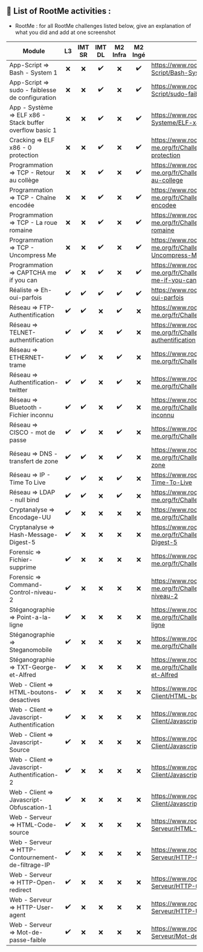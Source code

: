 ## 📢 List of RootMe activities :

* RootMe : for all RootMe challenges listed below, give an explanation of what you did and add at one screenshot

| Module | L3 | IMT SR | IMT DL | M2 Infra | M2 Ingé |  URL |
| ------ | :---: | :---: | :---: | :---: | :---: | ------------- |
| App-Script => Bash - System 1  | :x: | :x: | :heavy_check_mark: | :x: | :heavy_check_mark: | https://www.root-me.org/fr/Challenges/App-Script/Bash-System-1 |
| App-Script => sudo - faiblesse de configuration | :x: | :x: | :heavy_check_mark: | :x: | :heavy_check_mark: | https://www.root-me.org/fr/Challenges/App-Script/sudo-faiblesse-de-configuration
| App - Système => ELF x86 - Stack buffer overflow basic 1 | :x: | :x: | :heavy_check_mark: | :x: | :heavy_check_mark: | https://www.root-me.org/fr/Challenges/App-Systeme/ELF-x86-Stack-buffer-overflow-basic-1
| Cracking => ELF x86 - 0 protection | :x: | :x: | :heavy_check_mark: | :x: | :heavy_check_mark: | https://www.root-me.org/fr/Challenges/Cracking/ELF-x86-0-protection
| Programmation => TCP - Retour au collège | :x: | :x: | :heavy_check_mark: | :x: | :heavy_check_mark: | https://www.root-me.org/fr/Challenges/Programmation/TCP-Retour-au-college
| Programmation => TCP - Chaîne encodée | :x: | :x: | :heavy_check_mark: | :x: | :heavy_check_mark: | https://www.root-me.org/fr/Challenges/Programmation/TCP-Chaine-encodee
| Programmation => TCP - La roue romaine | :x: | :x: | :heavy_check_mark: | :x: | :heavy_check_mark: | https://www.root-me.org/fr/Challenges/Programmation/TCP-La-roue-romaine
| Programmation => TCP - Uncompress Me | :x: | :x: | :heavy_check_mark: | :x: | :heavy_check_mark: | https://www.root-me.org/fr/Challenges/Programmation/TCP-Uncompress-Me
| Programmation => CAPTCHA me if you can | :heavy_check_mark: | :x: | :heavy_check_mark: | :x: | :heavy_check_mark: | https://www.root-me.org/fr/Challenges/Programmation/CAPTCHA-me-if-you-can
| Réaliste => Eh-oui-parfois | :heavy_check_mark: | :heavy_check_mark: | :heavy_check_mark: | :heavy_check_mark: | :heavy_check_mark: | https://www.root-me.org/fr/Challenges/Realiste/Eh-oui-parfois
| Réseau => FTP-Authentification | :heavy_check_mark: | :heavy_check_mark: | :x: | :heavy_check_mark: | :x: | https://www.root-me.org/fr/Challenges/Reseau/FTP-Authentification
| Réseau => TELNET-authentification | :heavy_check_mark: | :heavy_check_mark: | :x: | :heavy_check_mark: | :x: | https://www.root-me.org/fr/Challenges/Reseau/TELNET-authentification
| Réseau => ETHERNET-trame | :heavy_check_mark: | :heavy_check_mark: | :x: | :heavy_check_mark: | :x: | https://www.root-me.org/fr/Challenges/Reseau/ETHERNET-trame
| Réseau => Authentification-twitter | :heavy_check_mark: | :heavy_check_mark: | :x: | :heavy_check_mark: | :x: | https://www.root-me.org/fr/Challenges/Reseau/Authentification-twitter
| Réseau => Bluetooth - Fichier inconnu | :heavy_check_mark: | :heavy_check_mark: | :x: | :heavy_check_mark: | :x: | https://www.root-me.org/fr/Challenges/Reseau/Bluetooth-Fichier-inconnu
| Réseau => CISCO - mot de passe | :heavy_check_mark: | :heavy_check_mark: | :x: | :heavy_check_mark: | :x: | https://www.root-me.org/fr/Challenges/Reseau/CISCO-mot-de-passe
| Réseau => DNS - transfert de zone | :heavy_check_mark: | :heavy_check_mark: | :x: | :heavy_check_mark: | :x: | https://www.root-me.org/fr/Challenges/Reseau/DNS-transfert-de-zone
| Réseau => IP - Time To Live | :heavy_check_mark: | :heavy_check_mark: | :x: | :heavy_check_mark: | :x: | https://www.root-me.org/fr/Challenges/Reseau/IP-Time-To-Live
| Réseau => LDAP - null bind | :heavy_check_mark: | :heavy_check_mark: | :x: | :heavy_check_mark: | :x: | https://www.root-me.org/fr/Challenges/Reseau/LDAP-null-bind
| Cryptanalyse => Encodage-UU | :heavy_check_mark: | :x: | :x: | :x: | :x: | https://www.root-me.org/fr/Challenges/Cryptanalyse/Encodage-UU
| Cryptanalyse => Hash-Message-Digest-5 | :heavy_check_mark: | :x: | :x: | :x: | :x: | https://www.root-me.org/fr/Challenges/Cryptanalyse/Hash-Message-Digest-5
| Forensic => Fichier-supprime | :heavy_check_mark: | :x: | :x: | :x: | :x: | https://www.root-me.org/fr/Challenges/Forensic/Fichier-supprime
| Forensic => Command-Control-niveau-2 | :heavy_check_mark: | :x: | :x: | :x: | :x: | https://www.root-me.org/fr/Challenges/Forensic/Command-Control-niveau-2
| Stéganographie => Point-a-la-ligne | :heavy_check_mark: | :x: | :x: | :x: | :x: | https://www.root-me.org/fr/Challenges/Steganographie/Point-a-la-ligne
| Stéganographie => Steganomobile | :heavy_check_mark: | :x: | :x: | :x: | :x: | https://www.root-me.org/fr/Challenges/Steganographie/Steganomobile
| Stéganographie => TXT-George-et-Alfred | :heavy_check_mark: | :x: | :x: | :x: | :x: | https://www.root-me.org/fr/Challenges/Steganographie/TXT-George-et-Alfred
| Web - Client => HTML-boutons-desactives | :heavy_check_mark: | :x: | :x: | :x: | :x: | https://www.root-me.org/fr/Challenges/Web-Client/HTML-boutons-desactives
| Web - Client => Javascript-Authentification | :heavy_check_mark: | :x: | :x: | :x: | :x: | https://www.root-me.org/fr/Challenges/Web-Client/Javascript-Authentification
| Web - Client => Javascript-Source | :heavy_check_mark: | :x: | :x: | :x: | :x: | https://www.root-me.org/fr/Challenges/Web-Client/Javascript-Source
| Web - Client => Javascript-Authentification-2 | :heavy_check_mark: | :x: | :x: | :x: | :x: | https://www.root-me.org/fr/Challenges/Web-Client/Javascript-Authentification-2
| Web - Client => Javascript-Obfuscation-1 | :heavy_check_mark: | :x: | :x: | :x: | :x: | https://www.root-me.org/fr/Challenges/Web-Client/Javascript-Obfuscation-1
| Web - Serveur => HTML-Code-source | :heavy_check_mark: | :x: | :x: | :x: | :x: | https://www.root-me.org/fr/Challenges/Web-Serveur/HTML-Code-source
| Web - Serveur => HTTP-Contournement-de-filtrage-IP | :heavy_check_mark: | :x: | :x: | :x: | :x: | https://www.root-me.org/fr/Challenges/Web-Serveur/HTTP-Contournement-de-filtrage-IP
| Web - Serveur => HTTP-Open-redirect | :heavy_check_mark: | :x: | :x: | :x: | :x: | https://www.root-me.org/fr/Challenges/Web-Serveur/HTTP-Open-redirect
| Web - Serveur => HTTP-User-agent | :heavy_check_mark: | :x: | :x: | :x: | :x: | https://www.root-me.org/fr/Challenges/Web-Serveur/HTTP-User-agent
| Web - Serveur => Mot-de-passe-faible | :heavy_check_mark: | :x: | :x: | :x: | :x: | https://www.root-me.org/fr/Challenges/Web-Serveur/Mot-de-passe-faible  
